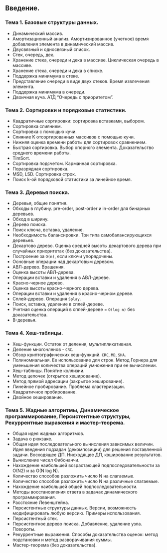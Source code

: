 ## Введение.

### Тема 1. Базовые структуры данных.

* Динамический массив.
* Амортизационный анализ. Амортизированное (учетное) время добавления элемента в динамический массив.
* Двусвязный и односвязный список.
* Стек, очередь, дек.
* Хранение стека, очереди и дека в массиве. Циклическая очередь в массиве.
* Хранение стека, очереди и дека в списке.
* Поддержка минимума в стеке.
* Представление очереди в виде двух стеков. Время извлечения элемента.
* Поддержка минимума в очереди.
* Двоичная куча. АТД “Очередь с приоритетом”.

### Тема 2. Сортировки и порядковые статистики.

* Квадратичные сортировки: сортировка вставками, выбором.
* Сортировка слиянием.
* Сортировка с помощью кучи.
* Слияние K отсортированных массивов с помощью кучи.
* Нижняя оценка времени работы для сортировок сравнением.
* Быстрая сортировка. Выбор опорного элемента. Доказательство среднего времени работы.
* TimSort.
* Сортировка подсчетом. Карманная сортировка.
* Поразрядная сортировка.
* MSD, LSD. Сортировка строк.
* Поиск k-ой порядковой статистики за линейное время.


### Тема 3. Деревья поиска.

* Деревья, общие понятия.
* Обходы в глубину. pre-order, post-order и in-order для бинарных деревьев.
* Обход в ширину.
* Дерево поиска.
* Поиск ключа, вставка, удаление.
* Необходимость балансировки. Три типа самобалансирующихся деревьев.
* Декартово дерево. Оценка средней высоты декартового дерева при случайных приоритетах (без доказательства).
* Построение за `O(n)`, если ключи упорядочены.
* Основные операции над декартовым деревом.
* АВЛ-дерево. Вращения.
* Оценка высоты АВЛ-дерева.
* Операции вставки и удаления в АВЛ-дереве.
* Красно-черное дерево.
* Оценка высоты красно-черного дерева.
* Операции вставки и удаления в красно-черном дереве.
* Сплей-дерево. Операция `Splay`.
* Поиск, вставка, удаление в сплей-дереве.
* Учетная оценка операций в сплей-дереве = `O(log n)` без доказательства.
* B-деревья.

### Тема 4. Хеш-таблицы.

* Хеш-функции. Остаток от деления, мультипликативная.
* Деление многочленов - `CRC`.
* Обзор криптографических хеш-функций. `CRC`, `MD`, `SHA`.
* Полиномиальная. Ее использование для строк. Метод Горнера для уменьшения количества операций умножения при ее вычислении.
* Хеш-таблицы. Понятие коллизии.
* Метод цепочек (открытое хеширование).
* Метод прямой адресации (закрытое хеширование).
* Линейное пробирование. Проблема кластеризации.
* Квадратичное пробирование.
* Двойное хеширование.


### Тема 5. Жадные алгоритмы, Динамическое программирование, Персистентные структуры, Рекуррентные выражения и мастер-теорема.

* Общая идея жадных алгоритмов.
* Задача о рюкзаке.
* Общая идея последовательного вычисления зависимых величин. Идея введения подзадач (декомпозиции) для решения поставленной задачи. Восходящее ДП. Нисходящее ДП, кэширование результатов.
* Вычисление чисел Фибоначчи.
* Нахождение наибольшей возрастающей подпоследовательности за O(N2) и за O(N log N).
* Количество способов разложить число N на слагаемые.
* Количество способов разложить число N на различные слагаемые.
* Нахождение наибольшей общей подпоследовательности.
* Методы восстановления ответа в задачах динамического программирования.
* Расстояние Левенштейна.
* Персистентные структуры данных. Версии, возможность модифицировать любую версию. Примеры использования.
* Персистентный стек.
* Персистентное дерево поиска. Добавление, удаление узла. Повороты.
* Рекуррентные выражения. Способы доказательства оценок: метод подстановки и метод разворачивания суммы.
* Мастер-теорема (без доказательства).
